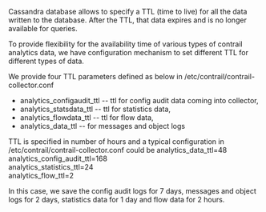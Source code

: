 Cassandra database allows to specify a TTL (time to live) for all the data written to the database. After the TTL, that data expires and is no longer available for queries.

To provide flexibility for the availability time of various types of contrail analytics data, we have configuration mechanism to set different TTL for different types of data.

We provide four TTL parameters defined as below in /etc/contrail/contrail-collector.conf  
* analytics_configaudit_ttl -- ttl for config audit data coming into collector,
* analytics_statsdata_ttl -- ttl for statistics data,
* analytics_flowdata_ttl -- ttl for flow data,
* analytics_data_ttl -- for messages and object logs

TTL is specified in number of hours and a typical configuration in /etc/contrail/contrail-collector.conf could be
analytics_data_ttl=48  
analytics_config_audit_ttl=168  
analytics_statistics_ttl=24  
analytics_flow_ttl=2  

In this case, we save the config audit logs for 7 days, messages and object logs for 2 days, statistics data for 1 day and flow data for 2 hours.
